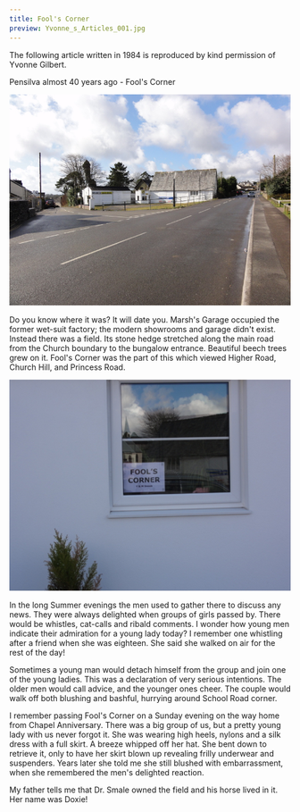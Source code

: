 ```yaml
---
title: Fool's Corner
preview: Yvonne_s_Articles_001.jpg
---
```


The following article written in 1984 is reproduced by kind permission of Yvonne Gilbert.

Pensilva almost 40 years ago - Fool's Corner

![Fools Corner 2012](./fools-corner/Yvonne_s_Articles_001.jpg)

Do you know where it was? It will date you. Marsh's Garage occupied the former wet-suit factory; the modern showrooms and garage didn't exist. Instead there was a field. Its stone hedge stretched along the main road from the Church boundary to the bungalow entrance. Beautiful beech trees grew on it. Fool's Corner was the part of this which viewed Higher Road, Church Hill, and Princess Road.

![New House on Church Hill](./fools-corner/Fools_Corner.jpg)

In the long Summer evenings the men used to gather there to discuss any news. They were always delighted when groups of girls passed by. There would be whistles, cat-calls and ribald comments. I wonder how young men indicate their admiration for a young lady today? I remember one whistling after a friend when she was eighteen. She said she walked on air for the rest of the day!

Sometimes a young man would detach himself from the group and join one of the young ladies. This was a declaration of very serious intentions. The older men would call advice, and the younger ones cheer. The couple would walk off both blushing and bashful, hurrying around School Road corner.

I remember passing Fool's Corner on a Sunday evening on the way home from Chapel Anniversary. There was a big group of us, but a pretty young lady with us never forgot it. She was wearing high heels, nylons and a silk dress with a full skirt. A breeze whipped off her hat. She bent down to retrieve it, only to have her skirt blown up revealing frilly underwear and suspenders. Years later she told me she still blushed with embarrassment, when she remembered the men's delighted reaction.

My father tells me that Dr. Smale owned the field and his horse lived in it. Her name was Doxie!
